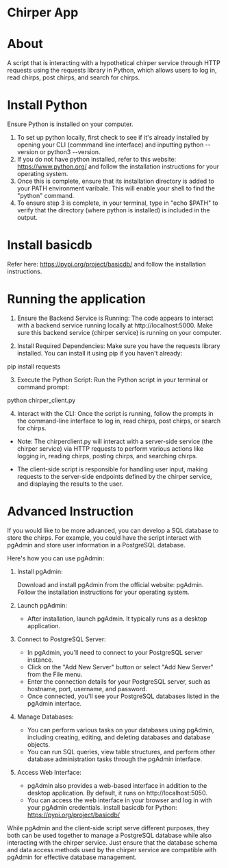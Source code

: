 # Chirper App
# About
A script that is interacting with a hypothetical chirper service through HTTP requests using the requests library in Python, which allows users to log in, read chirps, post chirps, and search for chirps.
# Install Python
Ensure Python is installed on your computer. 
1. To set up python locally, first check to see if it's already installed by opening your CLI (commmand line interface) and inputting python --version or python3 --version.
2. If you do not have python installed, refer to this website: https://www.python.org/ and follow the installation instructions for your operating system.
3. Once this is complete, ensure that its installation directory is added to your PATH environment varibale. This will enable your shell to find the "python" command.
4. To ensure step 3 is complete, in your terminal, type in "echo $PATH" to verify that the directory  (where python is installed) is included in the output.
# Install basicdb
Refer here: https://pypi.org/project/basicdb/ and follow the installation instructions.
# Running the application
1. Ensure the Backend Service is Running: The code appears to interact with a backend service running locally at http://localhost:5000. Make sure this backend service (chirper service) is running on your computer.

2. Install Required Dependencies: Make sure you have the requests library installed. You can install it using pip if you haven't already:

pip install requests

3. Execute the Python Script: Run the Python script in your terminal or command prompt:

python chirper_client.py

4. Interact with the CLI: Once the script is running, follow the prompts in the command-line interface to log in, read chirps, post chirps, or search for chirps.

- Note: The chirperclient.py will interact with a server-side service (the chirper service) via HTTP requests to perform various actions like logging in, reading chirps, posting chirps, and searching chirps.

- The client-side script is responsible for handling user input, making requests to the server-side endpoints defined by the chirper service, and displaying the results to the user.

# Advanced Instruction
If you would like to be more advanced, you can develop a SQL database to store the chirps. For example, you could have the script interact with pgAdmin and store user information in a PostgreSQL database.

Here's how you can use pgAdmin:

1. Install pgAdmin:

    Download and install pgAdmin from the official website: pgAdmin.
    Follow the installation instructions for your operating system.

2. Launch pgAdmin:

    - After installation, launch pgAdmin. It typically runs as a desktop application.

3. Connect to PostgreSQL Server:

    - In pgAdmin, you'll need to connect to your PostgreSQL server instance.
    - Click on the "Add New Server" button or select "Add New Server" from the File menu.
    - Enter the connection details for your PostgreSQL server, such as hostname, port, username, and password.
    - Once connected, you'll see your PostgreSQL databases listed in the pgAdmin interface.

4. Manage Databases:

    - You can perform various tasks on your databases using pgAdmin, including creating, editing, and deleting databases and database objects.
    - You can run SQL queries, view table structures, and perform other database administration tasks through the pgAdmin interface.

5. Access Web Interface:

    - pgAdmin also provides a web-based interface in addition to the desktop application. By default, it runs on http://localhost:5050.
    - You can access the web interface in your browser and log in with your pgAdmin credentials.
    install basicdb for Python: https://pypi.org/project/basicdb/

While pgAdmin and the client-side script serve different purposes, they both can be used together to manage a PostgreSQL database while also interacting with the chirper service. Just ensure that the database schema and data access methods used by the chirper service are compatible with pgAdmin for effective database management.






